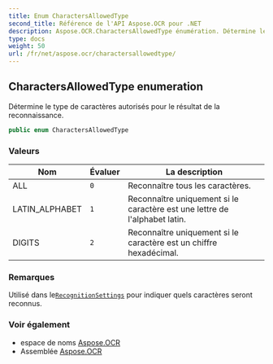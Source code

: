 ```yaml
---
title: Enum CharactersAllowedType
second_title: Référence de l'API Aspose.OCR pour .NET
description: Aspose.OCR.CharactersAllowedType énumération. Détermine le type de caractères autorisés pour le résultat de la reconnaissance.
type: docs
weight: 50
url: /fr/net/aspose.ocr/charactersallowedtype/
---
```

## CharactersAllowedType enumeration

Détermine le type de caractères autorisés pour le résultat de la reconnaissance.

```csharp
public enum CharactersAllowedType
```

### Valeurs

| Nom | Évaluer | La description |
| --- | --- | --- |
| ALL | `0` | Reconnaître tous les caractères. |
| LATIN_ALPHABET | `1` | Reconnaître uniquement si le caractère est une lettre de l'alphabet latin. |
| DIGITS | `2` | Reconnaître uniquement si le caractère est un chiffre hexadécimal. |

### Remarques

Utilisé dans le[`RecognitionSettings`](../recognitionsettings/) pour indiquer quels caractères seront reconnus.

### Voir également

* espace de noms [Aspose.OCR](../../aspose.ocr/)
* Assemblée [Aspose.OCR](../../)


